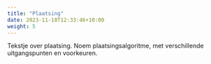 ```yaml
---
title: "Plaatsing"
date: 2023-11-18T12:33:46+10:00
weight: 5
---
```


Tekstje over plaatsing.
Noem plaatsingsalgoritme, met verschillende uitgangspunten en voorkeuren.

